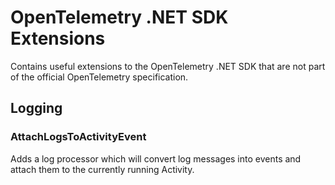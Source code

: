 # OpenTelemetry .NET SDK Extensions

Contains useful extensions to the OpenTelemetry .NET SDK that are not part of
the official OpenTelemetry specification.

## Logging

### AttachLogsToActivityEvent

Adds a log processor which will convert log messages into events and attach them
to the currently running Activity.